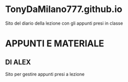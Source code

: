 # TonyDaMilano777.github.io
Sito del diario della lezione con gli appunti presi in classe
# APPUNTI E MATERIALE

## DI ALEX 

Sito per gestire appunti presi a lezione
